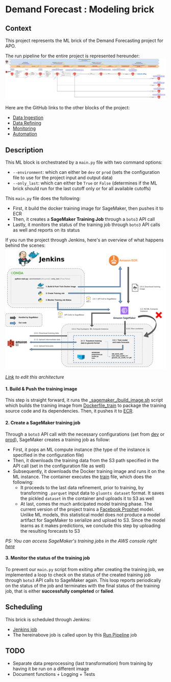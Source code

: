 # Demand Forecast : Modeling brick

## Context

This project represents the ML brick of the Demand Forecasting project for APO.

The run pipeline for the entire project is represented hereunder:
![Pipeline model](assets/pipeline_modelisation.png)

Here are the GitHub links to the other blocks of the project:
- [Data Ingestion](https://github.com/dktunited/forecast-data-ingestion.git)
- [Data Refining](https://github.com/dktunited/forecast-data-refining-demand.git)
- [Monitoring](https://github.com/dktunited/forecast-monitoring.git)
- [Automation](https://github.com/dktunited/forecast-automation.git)

## Description

This ML block is orchestrated by a `main.py` file with two command options:
- `--environment`: which can either be `dev` or `prod` (sets the configuration file to use for the project input and output data)
- `--only_last`: which can either be `True` or `False` (determines if the ML brick should run for the last cutoff only or for all available cutoffs)

This `main.py` file does the following:
- First, it build the docker training image for SageMaker, then pushes it to ECR
- Then, it creates a **SageMaker Training Job** through a `boto3` API call
- Lastly, it monitors the status of the training job through `boto3` API calls as well and reports on its status

If you run the project through Jenkins, here's an overview of what happens behind the scenes:
![Run architecture](assets/architecture.svg)

*[Link](https://docs.google.com/drawings/d/1ezlH39R2YX8wLeO-kq1y2u6581DrrfPu5ZINXelC5qI/edit) to edit this architecture*

#### 1. Build & Push the training image
This step is straight forward, it runs the [\_sagemaker\_/build_image.sh](https://github.com/dktunited/forecast-modeling-demand/blob/develop/_sagemaker_/build_image.sh) script which builds the training image from [Dockerfile_train](https://github.com/dktunited/forecast-modeling-demand/blob/develop/_sagemaker_/Dockerfile_train) to package the training source code and its dependencies. Then, it pushes it to [ECR](https://eu-west-1.console.aws.amazon.com/ecr/repositories?region=eu-west-1).

#### 2. Create a SageMaker training job
Through a `boto3` API call with the necessary configurations (set from [dev](https://github.com/dktunited/forecast-modeling-demand/blob/develop/conf/dev.yml) or [prod](https://github.com/dktunited/forecast-modeling-demand/blob/develop/conf/prod.yml)), SageMaker creates a training job as follow:
- First, it pops an ML compute instance (the type of the instance is specified in the configuration file)
- Then, it downloads the training data from the S3 path specified in the API call (set in the configuration file as well)
- Subsequently, it downloads the Docker training image and runs it on the ML instance. The container executes the [train](https://github.com/dktunited/forecast-modeling-demand/blob/develop/src/train) file, which does the following:
    * It proceeds to the last data refinement, prior to training, by transforming `.parquet` input data to `gluonts dataset` format. It saves the pickled `dataset` in the container and uploads it to S3 as well
    * At last, comes the much anticipated model training phase. The current version of the project trains a [Facebook Prophet](https://facebook.github.io/prophet/) model. Unlike ML models, this statistical model does not produce a model artifact for SageMaker to serialize and upload to S3. Since the model learns as it makes predictions, we conclude this step by uploading the resulting forecasts to S3

*PS: You can access SageMaker's training jobs in the AWS console right [here](https://eu-west-1.console.aws.amazon.com/sagemaker/home?region=eu-west-1#/jobs)*

#### 3. Monitor the status of the training job
To prevent our `main.py` script from exiting after creating the training job, we implemented a loop to check on the status of the created training job through `boto3` API calls to SageMaker again. This loop reports periodically on the status of the job and terminates with the final status of the training job, that is either **successfully completed** or **failed**.

## Scheduling

This brick is scheduled through Jenkins:
- [Jenkins job](https://forecast-jenkins.subsidia.org/view/PIPELINE-RUN/job/forecast-modeling-demand/)
- The hereinabove job is called upon by this [Run Pipeline](https://forecast-jenkins.subsidia.org/job/forecast-pipeline-demand/) job

## TODO
- Separate data preprocessing (last transformation) from training by having it be run on a different image
- Document functions + Logging + Tests